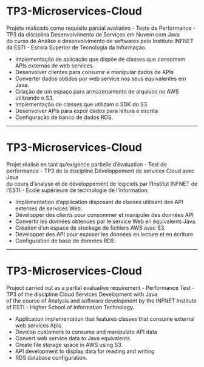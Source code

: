 # TP3-Microservices-Cloud
Projeto realizado como requisito parcial avaliativo - Teste de Performance - TP3 da disciplina Desenvolvimento de Serviços em Nuvem com Java  
do curso de Análise e desenvolvimento de softwares pelo Instituto INFNET da ESTI - Escola Superior de Tecnologia da Informação.

* Implementação de aplicação que dispõe de classes que consomem APIs externas de web services.	
* Desenvolver clientes para consumir e manipular dados de APIs
* Converter dados obtidos por web service nos seus equivalentes em Java.
* Criação de um espaço para armazenamento de arquivos no AWS utilizando o S3.	
* Implementação de classes que utilizam o SDK do S3.
* Desenvolver APIs para expor dados para leitura e escrita
* Configuração de banco de dados RDS.
-------------------------------------------------------------------------------------------------------------------------------------------------
# TP3-Microservices-Cloud
Projet réalisé en tant qu’exigence partielle d’évaluation - Test de performance - TP3 de la discipline Développement de services Cloud avec Java  
du cours d’analyse et de développement de logiciels par l’Institut INFNET de l’ESTI - École supérieure de technologie de l’information.

* Implémentation d’application disposant de classes utilisant des API externes de services Web.	
* Développer des clients pour consommer et manipuler des données API
* Convertir les données obtenues par le service Web en équivalents Java.
* Création d’un espace de stockage de fichiers AWS avec S3.	
* Développer des API pour exposer les données en lecture et en écriture
* Configuration de base de données RDS.

-----------------------------------------------------------------------------------------------------------------------------------------------------
# TP3-Microservices-Cloud
Project carried out as a partial evaluative requirement - Performance Test - TP3 of the discipline Cloud Services Development with Java  
of the course of Analysis and software development by the INFNET Institute of ESTI - Higher School of Information Technology.

* Application implementation that features classes that consume external web services Apis.	
* Develop customers to consume and manipulate API data
* Convert web service data to Java equivalents.
* Create file storage space in AWS using S3.
* API development to display data for reading and writing
* RDS database configuration.
